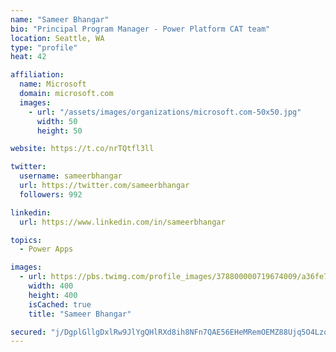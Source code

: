 ```yaml
---
name: "Sameer Bhangar"
bio: "Principal Program Manager - Power Platform CAT team"
location: Seattle, WA
type: "profile"
heat: 42

affiliation:
  name: Microsoft
  domain: microsoft.com
  images:
    - url: "/assets/images/organizations/microsoft.com-50x50.jpg"
      width: 50
      height: 50

website: https://t.co/nrTQtfl3ll

twitter:
  username: sameerbhangar
  url: https://twitter.com/sameerbhangar
  followers: 992

linkedin:
  url: https://www.linkedin.com/in/sameerbhangar

topics:
  - Power Apps

images:
  - url: https://pbs.twimg.com/profile_images/378800000719674009/a36fe7ddfab1778b76e5793772e43798_400x400.jpeg
    width: 400
    height: 400
    isCached: true
    title: "Sameer Bhangar"

secured: "j/DgplGllgDxlRw9JlYgQHlRXd8ih8NFn7QAE56EHeMRemOEMZ88Ujq5O4Lzo/VonLYn/FVnUg0qkly0v3aoE+2lzd6/Zy1qR72gKAISgXUWS4k8csomXRELsFNFY0hU0C/wVXAWMm3jVK08ejEvcVPChTRae3n6UP4COvn2z83CPT8JmO+7V9JSQLWtgaUA4J+1db51XA8UV4X+9dZPXGT8KDEHlmUqWWQgqB1a7Ffzbj8EzTLbhViOvA90vsZqKWmdMWcc4vhe0s4E0p8wfiC0HNThWTlkGV4s9dp6xeswqnlo92J3ktdh2o6IjWn6c7w1qib2MQ6JqycF+JgRra1wxtH8Tviq8ka4XXDJSsJ7r8HJIWnumy6+7hU4KiVHJ6ALrFbAgtr1Lqxu2Ng9rw==;DAoeEKpvEMBd7mCVBWh2rg=="
---
```


